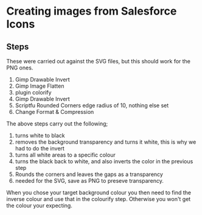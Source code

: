 # Creating images from Salesforce Icons

## Steps
These were carried out against the SVG files, but this should work for the PNG ones.

1. Gimp Drawable Invert 
2. Gimp Image Flatten
3. plugin colorify  
4. Gimp Drawable Invert
5. Scriptfu Rounded Corners edge radius of 10, nothing else set
6. Change Format & Compression


The above steps carry out the following;
1. turns white to black
2. removes the background transparency and turns it white, this is why we had to do the invert
3. turns all white areas to a specific colour
4. turns the black back to white, and also inverts the color in the previous step
5. Rounds the corners and leaves the gaps as a transparency
6. needed for the SVG, save as PNG to preseve transparency.

When you chose your target background colour you then need to find the inverse colour and use that in the colourify step.  Otherwise you won't get the colour your expecting.

